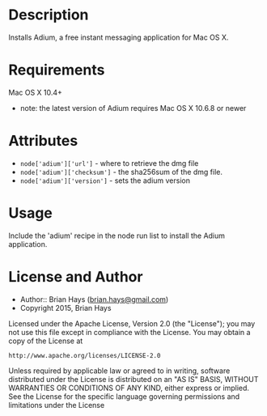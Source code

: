 Description
===========

Installs Adium, a free instant messaging application for Mac OS X.

Requirements
============

Mac OS X 10.4+

- note: the latest version of Adium requires Mac OS X 10.6.8 or newer

Attributes
==========

* `node['adium']['url']` - where to retrieve the dmg file
* `node['adium']['checksum']` - the sha256sum of the dmg file.
* `node['adium']['version']` - sets the adium version

Usage
=====

Include the 'adium' recipe in the node run list to install the Adium application.

License and Author
==================

- Author:: Brian Hays (<brian.hays@gmail.com>)
- Copyright 2015, Brian Hays

Licensed under the Apache License, Version 2.0 (the "License");
you may not use this file except in compliance with the License.
You may obtain a copy of the License at

    http://www.apache.org/licenses/LICENSE-2.0

Unless required by applicable law or agreed to in writing, software
distributed under the License is distributed on an "AS IS" BASIS,
WITHOUT WARRANTIES OR CONDITIONS OF ANY KIND, either express or implied.
See the License for the specific language governing permissions and
limitations under the License

